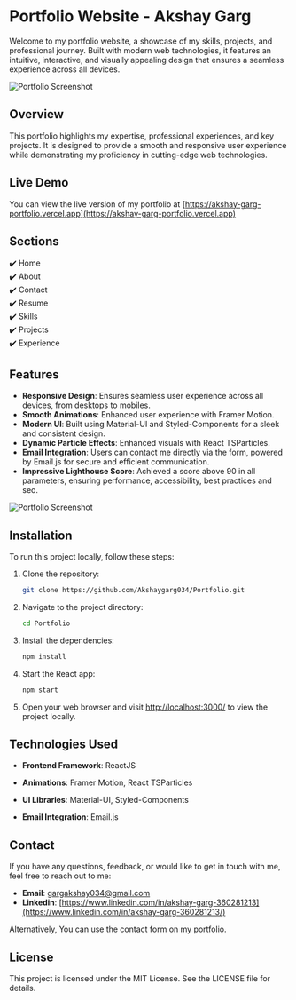 # Portfolio Website - Akshay Garg

Welcome to my portfolio website, a showcase of my skills, projects, and professional journey. Built with modern web technologies, it features an intuitive, interactive, and visually appealing design that ensures a seamless experience across all devices.

![Portfolio Screenshot](https://res.cloudinary.com/dz1vsgxm5/image/upload/Portfolio/iwfqmntybtyszsz71brq)

## Overview

This portfolio highlights my expertise, professional experiences, and key projects. It is designed to provide a smooth and responsive user experience while demonstrating my proficiency in cutting-edge web technologies.

## Live Demo

You can view the live version of my portfolio at [https://akshay-garg-portfolio.vercel.app](https://akshay-garg-portfolio.vercel.app)

## Sections 
✔️ Home\
✔️ About\
✔️ Contact\
✔️ Resume\
✔️ Skills\
✔️ Projects \
✔️ Experience


## Features

- **Responsive Design**: Ensures seamless user experience across all devices, from desktops to mobiles.
- **Smooth Animations**: Enhanced user experience with Framer Motion.
- **Modern UI**: Built using Material-UI and Styled-Components for a sleek and consistent design.
- **Dynamic Particle Effects**: Enhanced visuals with React TSParticles.
- **Email Integration**: Users can contact me directly via the form, powered by Email.js for secure and efficient communication.
- **Impressive Lighthouse Score**: Achieved a score above 90 in all parameters, ensuring performance, accessibility, best practices and seo.

![Portfolio Screenshot](https://res.cloudinary.com/dz1vsgxm5/image/upload/Portfolio/xvohieq2nhmp7hzso4w6)

## Installation

To run this project locally, follow these steps:

1. Clone the repository:

   ```bash
   git clone https://github.com/Akshaygarg034/Portfolio.git
   ```

2. Navigate to the project directory:

    ```bash
    cd Portfolio
    ```

3. Install the dependencies:

    ```bash
    npm install
    ```

4. Start the React app:

    ```bash
    npm start
    ```

5. Open your web browser and visit <http://localhost:3000/> to view the project locally.

## Technologies Used

- **Frontend Framework**: ReactJS

- **Animations**: Framer Motion, React TSParticles

- **UI Libraries**: Material-UI, Styled-Components

- **Email Integration**: Email.js

## Contact

If you have any questions, feedback, or would like to get in touch with me, feel free to reach out to me:
- **Email**: [gargakshay034@gmail.com](gargakshay034@gmail.com)
- **Linkedin**: [https://www.linkedin.com/in/akshay-garg-360281213](https://www.linkedin.com/in/akshay-garg-360281213/)

Alternatively, You can use the contact form on my portfolio.

## License

This project is licensed under the MIT License. See the LICENSE file for details.
